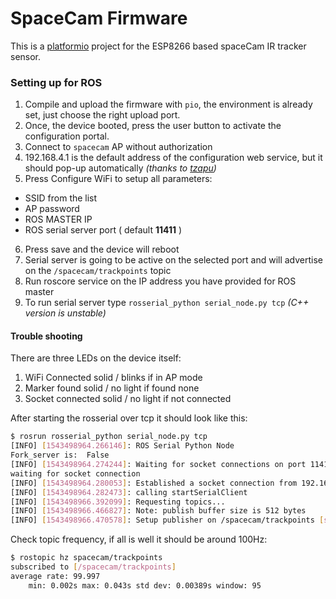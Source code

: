 # SpaceCam Firmware

This is a [platformio](https://platformio.org/install/ide) project for the ESP8266 based spaceCam IR tracker sensor.

### Setting up for ROS
1. Compile and upload the firmware with `pio`, the environment is already set, just choose the right upload port.
2. Once, the device booted, press the user button to activate the configuration portal.
3. Connect to `spacecam` AP without authorization
4. 192.168.4.1 is the default address of the configuration web service, but it should pop-up automatically *(thanks to [tzapu](https://github.com/tzapu))*
5. Press Configure WiFi to setup all parameters:
  * SSID from the list
  * AP password
  * ROS MASTER IP
  * ROS serial server port ( default **11411** )
6. Press save and the device will reboot
7. Serial server is going to be active on the selected port and will advertise on the `/spacecam/trackpoints` topic
7. Run roscore service on the IP address you have provided for ROS master
8. To run serial server type `rosserial_python serial_node.py tcp` *(C++ version is unstable)*

#### Trouble shooting
There are three LEDs on the device itself:
1. WiFi Connected solid / blinks if in AP mode
2. Marker found solid / no light if found none
3. Socket connected solid / no light if not connected

After starting the rosserial over tcp it should look like this:
```bash
$ rosrun rosserial_python serial_node.py tcp
[INFO] [1543498964.266146]: ROS Serial Python Node
Fork_server is:  False
[INFO] [1543498964.274244]: Waiting for socket connections on port 11411
waiting for socket connection
[INFO] [1543498964.280053]: Established a socket connection from 192.168.0.155 on port 6179
[INFO] [1543498964.282473]: calling startSerialClient
[INFO] [1543498966.392099]: Requesting topics...
[INFO] [1543498966.466827]: Note: publish buffer size is 512 bytes
[INFO] [1543498966.470578]: Setup publisher on /spacecam/trackpoints [std_msgs/UInt16MultiArray]
```

Check topic frequency, if all is well it should be around 100Hz:
```bash
$ rostopic hz spacecam/trackpoints
subscribed to [/spacecam/trackpoints]
average rate: 99.997
    min: 0.002s max: 0.043s std dev: 0.00389s window: 95
```
